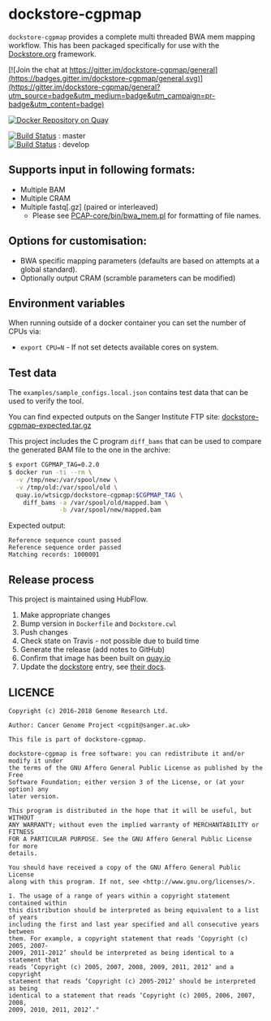 # dockstore-cgpmap

`dockstore-cgpmap` provides a complete multi threaded BWA mem mapping workflow.  This has been
packaged specifically for use with the [Dockstore.org](https://dockstore.org/) framework.

[![Join the chat at https://gitter.im/dockstore-cgpmap/general](https://badges.gitter.im/dockstore-cgpmap/general.svg)](https://gitter.im/dockstore-cgpmap/general?utm_source=badge&utm_medium=badge&utm_campaign=pr-badge&utm_content=badge)

[![Docker Repository on Quay](https://quay.io/repository/wtsicgp/dockstore-cgpmap/status "Docker Repository on Quay")](https://quay.io/repository/wtsicgp/dockstore-cgpmap)

[![Build Status](https://travis-ci.org/cancerit/dockstore-cgpmap.svg?branch=master)](https://travis-ci.org/cancerit/dockstore-cgpmap) : master  
[![Build Status](https://travis-ci.org/cancerit/dockstore-cgpmap.svg?branch=develop)](https://travis-ci.org/cancerit/dockstore-cgpmap) : develop

## Supports input in following formats:

* Multiple BAM
* Multiple CRAM
* Multiple fastq[.gz] (paired or interleaved)
  * Please see [PCAP-core/bin/bwa_mem.pl](https://github.com/cancerit/PCAP-core/blob/master/bin/bwa_mem.pl)
for formatting of file names.

## Options for customisation:

* BWA specific mapping parameters (defaults are based on attempts at a global standard).
* Optionally output CRAM (scramble parameters can be modified)

## Environment variables

When running outside of a docker container you can set the number of CPUs via:

* `export CPU=N` - If not set detects available cores on system.

## Test data

The `examples/sample_configs.local.json` contains test data that can be used to verify the tool.

You can find expected outputs on the Sanger Institute FTP site: [dockstore-cgpmap-expected.tar.gz](ftp://ftp.sanger.ac.uk/pub/cancer/dockstore/expected/dockstore-cgpmap-expected.tar.gz)

This project includes the C program `diff_bams` that can be used to compare the generated BAM file
to the one in the archive:

```bash
$ export CGPMAP_TAG=0.2.0
$ docker run -ti --rm \
  -v /tmp/new:/var/spool/new \
  -v /tmp/old:/var/spool/old \
  quay.io/wtsicgp/dockstore-cgpmap:$CGPMAP_TAG \
    diff_bams -a /var/spool/old/mapped.bam \
              -b /var/spool/new/mapped.bam
```

Expected output:

```
Reference sequence count passed
Reference sequence order passed
Matching records: 1000001
```

## Release process

This project is maintained using HubFlow.

1. Make appropriate changes
1. Bump version in `Dockerfile` and `Dockstore.cwl`
1. Push changes
1. Check state on Travis - not possible due to build time
1. Generate the release (add notes to GitHub)
1. Confirm that image has been built on [quay.io](https://quay.io/repository/wtsicgp/dockstore-cgpmap?tab=builds)
1. Update the [dockstore](https://dockstore.org/containers/quay.io/wtsicgp/dockstore-cgpmap) entry, see [their docs](https://dockstore.org/docs/getting-started-with-dockstore).

## LICENCE

```
Copyright (c) 2016-2018 Genome Research Ltd.

Author: Cancer Genome Project <cgpit@sanger.ac.uk>

This file is part of dockstore-cgpmap.

dockstore-cgpmap is free software: you can redistribute it and/or modify it under
the terms of the GNU Affero General Public License as published by the Free
Software Foundation; either version 3 of the License, or (at your option) any
later version.

This program is distributed in the hope that it will be useful, but WITHOUT
ANY WARRANTY; without even the implied warranty of MERCHANTABILITY or FITNESS
FOR A PARTICULAR PURPOSE. See the GNU Affero General Public License for more
details.

You should have received a copy of the GNU Affero General Public License
along with this program. If not, see <http://www.gnu.org/licenses/>.

1. The usage of a range of years within a copyright statement contained within
this distribution should be interpreted as being equivalent to a list of years
including the first and last year specified and all consecutive years between
them. For example, a copyright statement that reads ‘Copyright (c) 2005, 2007-
2009, 2011-2012’ should be interpreted as being identical to a statement that
reads ‘Copyright (c) 2005, 2007, 2008, 2009, 2011, 2012’ and a copyright
statement that reads ‘Copyright (c) 2005-2012’ should be interpreted as being
identical to a statement that reads ‘Copyright (c) 2005, 2006, 2007, 2008,
2009, 2010, 2011, 2012’."
```
